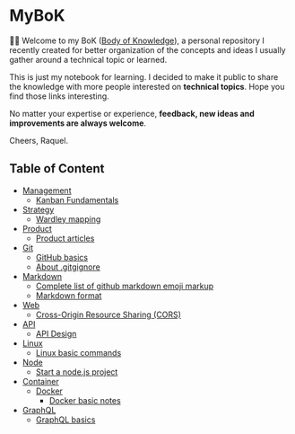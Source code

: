 # MyBoK

:wave::smiley: Welcome to my BoK ([Body of Knowledge](https://en.wikipedia.org/wiki/Body_of_knowledge)), a personal repository I recently created for better organization of the concepts and ideas I usually gather around a technical topic or learned. 


This is just my notebook for learning. I decided to make it public to share the knowledge with more people interested on **technical topics**. Hope you find those links interesting. 

No matter your expertise or experience, **feedback, new ideas and improvements are always welcome**.


Cheers,
Raquel.

## Table of Content

- [Management](management)
    - [Kanban Fundamentals](management/kanban-fundamentals.md)
- [Strategy](strategy)
    - [Wardley mapping](strategy/wardley-mapping.md)
- [Product](product)
    - [Product articles](product/product-articles.md)
- [Git](git)
    - [GitHub basics](git/github-basics.md)
    - [About .gitgignore](git/about-.gitignore.md)
- [Markdown](markdown)
    - [Complete list of github markdown emoji markup](markdown/github-markdown-emoji-markup.md)
    - [Markdown format](markdown/markdown-format.md)
- [Web](web)
    - [Cross-Origin Resource Sharing (CORS)](web/cors.md)
- [API](api)
    - [API Design](/api/api-design.md) 
- [Linux](linux)
    - [Linux basic commands](/linux/linux-basic-commands.md)
- [Node](node)
    - [Start a node.js project](/node/node-project-start.md)
- [Container](container)
    - [Docker](container/docker/)
        - [Docker basic notes](/container/docker/docker-basic-notes.md)
- [GraphQL](graphql)
    - [GraphQL basics](/graphql/graphql-basics.md)

